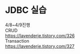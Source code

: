 # JDBC 실습

4/8~4/9진행  
CRUD  
https://lavenderje.tistory.com/326  
Transaction  
https://lavenderje.tistory.com/327  
